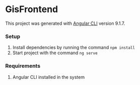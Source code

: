 # GisFrontend

This project was generated with [Angular CLI](https://github.com/angular/angular-cli) version 9.1.7.

### Setup
1. Install dependencies by running the command `npm install`
2. Start project with the command `ng serve`

### Requirements
1. Angular CLI installed in the system